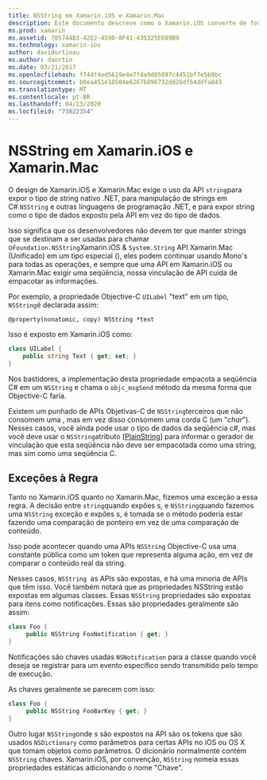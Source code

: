 ```yaml
---
title: NSString em Xamarin.iOS e Xamarin.Mac
description: Este documento descreve como o Xamarin.iOS converte de forma transparente objetos NSString em objetos de seqüência C#, quando isso não acontece.
ms.prod: xamarin
ms.assetid: 785744B3-42E2-4590-8F41-435325E609B9
ms.technology: xamarin-ios
author: davidortinau
ms.author: daortin
ms.date: 03/21/2017
ms.openlocfilehash: f744f4ed5619e4e7f4a9d85897c4451bf7e5b9bc
ms.sourcegitcommit: b0ea451e18504e6267b896732dd26df64ddfa843
ms.translationtype: MT
ms.contentlocale: pt-BR
ms.lasthandoff: 04/13/2020
ms.locfileid: "73022354"
---
```

# <a name="nsstring-in-xamarinios-and-xamarinmac"></a>NSString em Xamarin.iOS e Xamarin.Mac

O design de Xamarin.iOS e Xamarin.Mac exige o uso da API `string`para expor o tipo de string nativo .NET, para manipulação de strings em C# `NSString` e outras linguagens de programação .NET, e para expor string como o tipo de dados exposto pela API em vez do tipo de dados.

Isso significa que os desenvolvedores não devem ter que manter strings que se destinam a ser usadas para chamar o`Foundation.NSString`Xamarin.iOS & `System.String` API Xamarin.Mac (Unificado) em um tipo especial (), eles podem continuar usando Mono's para todas as operações, e sempre que uma API em Xamarin.iOS ou Xamarin.Mac exigir uma seqüência, nossa vinculação de API cuida de empacotar as informações.

Por exemplo, a propriedade Objective-C `UILabel` "text" em um tipo, `NSString`é declarada assim:

```objc
@property(nonatomic, copy) NSString *text
```

Isso é exposto em Xamarin.iOS como:

```csharp
class UILabel {
    public string Text { get; set; }
}
```

Nos bastidores, a implementação desta propriedade empacota a seqüência C# em um `NSString` e chama o `objc_msgSend` método da mesma forma que Objective-C faria.

Existem um punhado de APIs Objetivas-C de `NSString`terceiros que não consomem uma , mas em vez disso consomem uma corda C (um "*char*"). Nesses casos, você ainda pode usar o tipo de dados da seqüência c#, mas você deve usar o `NSString`atributo [[PlainString]](~/cross-platform/macios/binding/objective-c-libraries.md) para informar o gerador de vinculação que esta seqüência não deve ser empacotada como uma string, mas sim como uma seqüência C.

 <a name="Exceptions_to_the_Rule" />

## <a name="exceptions-to-the-rule"></a>Exceções à Regra

Tanto no Xamarin.iOS quanto no Xamarin.Mac, fizemos uma exceção a essa regra. A decisão entre `string`quando expões s, e `NSString`quando fazemos uma `NSString` exceção e expões s, é tomada se o método poderia estar fazendo uma comparação de ponteiro em vez de uma comparação de conteúdo.

Isso pode acontecer quando uma APIs `NSString` Objective-C usa uma constante pública como um token que representa alguma ação, em vez de comparar o conteúdo real da string.

Nesses casos, `NSString`  as APIs são expostas, e há uma minoria de APIs que têm isso. Você também notará que as propriedades NSString estão expostas em algumas classes. Essas `NSString` propriedades são expostas para itens como notificações. Essas são propriedades geralmente são assim:

```csharp
class Foo {
     public NSString FooNotification { get; }
}
```

Notificações são chaves usadas `NSNotification` para a classe quando você deseja se registrar para um evento específico sendo transmitido pelo tempo de execução.

As chaves geralmente se parecem com isso:

```csharp
class Foo {
     public NSString FooBarKey { get; }
}
```

Outro lugar `NSString`onde s são expostos na API são os tokens que são usados `NSDictionary` como parâmetros para certas APIs no iOS ou OS X que tomam objetos como parâmetros. O dicionário normalmente contém `NSString` chaves. Xamarin.iOS, por convenção, `NSString` nomeia essas propriedades estáticas adicionando o nome "Chave".
